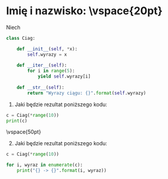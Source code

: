# Imię i nazwisko:  \vspace{20pt}

Niech

```py
class Ciag:

    def __init__(self, *x):
        self.wyrazy = x
        
    def __iter__(self):
        for i in range(5):
            yield self.wyrazy[i]
            
    def __str__(self):
        return "Wyrazy ciągu: {}".format(self.wyrazy)
```

1. Jaki będzie rezultat poniższego kodu:

```py
c = Ciag(*range(10))
print(c)
```

\vspace{50pt}

2. Jaki będzie rezultat poniższego kodu:

```python
c = Ciag(*range(10))

for i, wyraz in enumerate(c):
    print("{} -> {}".format(i, wyraz))
```
